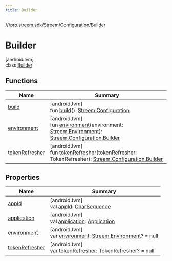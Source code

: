 ```yaml
---
title: Builder
---
```

//[<root>](../../../../../index.html)/[pro.streem.sdk](../../../index.html)/[Streem](../../index.html)/[Configuration](../index.html)/[Builder](index.html)



# Builder



[androidJvm]\
class [Builder](index.html)



## Functions


| Name | Summary |
|---|---|
| [build](build.html) | [androidJvm]<br>fun [build](build.html)(): [Streem.Configuration](../index.html) |
| [environment](environment.html) | [androidJvm]<br>fun [environment](environment.html)(environment: [Streem.Environment](../../-environment/index.html)): [Streem.Configuration.Builder](index.html) |
| [tokenRefresher](token-refresher.html) | [androidJvm]<br>fun [tokenRefresher](token-refresher.html)(tokenRefresher: TokenRefresher): [Streem.Configuration.Builder](index.html) |


## Properties


| Name | Summary |
|---|---|
| [appId](app-id.html) | [androidJvm]<br>val [appId](app-id.html): [CharSequence](https://kotlinlang.org/api/latest/jvm/stdlib/kotlin/-char-sequence/index.html) |
| [application](application.html) | [androidJvm]<br>val [application](application.html): [Application](https://developer.android.com/reference/kotlin/android/app/Application.html) |
| [environment](environment.html) | [androidJvm]<br>var [environment](environment.html): [Streem.Environment](../../-environment/index.html)? = null |
| [tokenRefresher](token-refresher.html) | [androidJvm]<br>var [tokenRefresher](token-refresher.html): TokenRefresher? = null |

